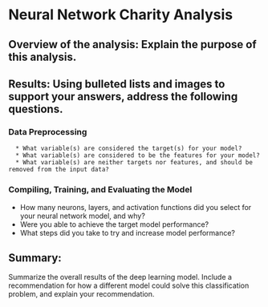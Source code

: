 # Neural Network Charity Analysis

## Overview of the analysis: Explain the purpose of this analysis.

## Results: Using bulleted lists and images to support your answers, address the following questions.

### Data Preprocessing
      * What variable(s) are considered the target(s) for your model?
      * What variable(s) are considered to be the features for your model?
      * What variable(s) are neither targets nor features, and should be removed from the input data?

### Compiling, Training, and Evaluating the Model
* How many neurons, layers, and activation functions did you select for your neural network model, and why?
* Were you able to achieve the target model performance?
* What steps did you take to try and increase model performance?

## Summary: 

Summarize the overall results of the deep learning model. Include a recommendation for how a different model could solve this classification problem, and explain your recommendation.

